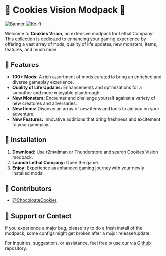 # 🍪 Cookies Vision Modpack 🍪

![Banner](https://i.imgur.com/C7QUR5I.png)
[![Ko-fi](https://img.shields.io/badge/Support-0%2C%20209%2C%200?style=for-the-badge&logo=kofi&logoColor=%23fc8803&link=https%3A%2F%2Fko-fi.com%2Fccchocolatecookies)](https://ko-fi.com/ccchocolatecookies)

Welcome to **Cookies Vision**, an extensive modpack for Lethal Company! This collection is dedicated to enhancing your gaming experience by offering a vast array of mods, quality of life updates, new monsters, items, features, and much more.



## 🌟 Features

- **100+ Mods:** A rich assortment of mods curated to bring an enriched and diverse gameplay experience.
- **Quality of Life Updates:** Enhancements and optimizations for a smoother and more enjoyable playthrough.
- **New Monsters:** Encounter and challenge yourself against a variety of new creatures and adversaries.
- **New Items:** Discover an array of new items and tools to aid you on your adventure.
- **New Features:** Innovative additions that bring freshness and excitement to your gameplay.


## 🚀 Installation

1. **Download:** Use r2modman or Thunderstore and search Cookies Vision modpack.
2. **Launch Lethal Company:** Open the game.
3. **Enjoy:** Experience an enhanced gaming journey with your newly installed mods!


## 👥 Contributors

- [@ChocoloateCookies](https://github.com/direpromise)

## 💬 Support or Contact

If you experience a major bug, please try to do a fresh install of the modpack, some configs might get broken after a major release/update.

For inquiries, suggestions, or assistance, feel free to use our via [Github](https://github.com/direpromise/CookiesVisionModpack) repository.
